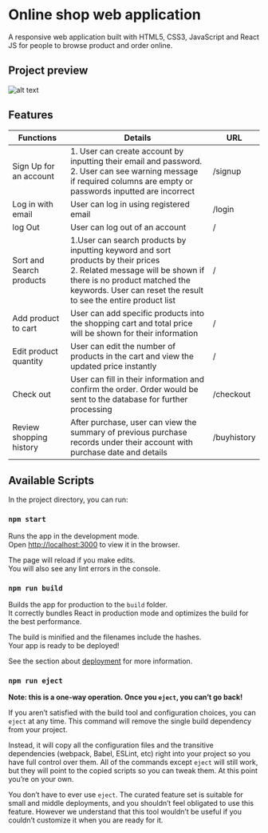 # Online shop web application

A responsive web application built with HTML5, CSS3, JavaScript and React JS for people to browse product and order online.  

## Project preview
![alt text](https://github.com/hejthere/picture/blob/main/preview_gif.gif?raw=true)

## Features

| Functions                | Details | URL |
|--------------------------|---------|-----|
| Sign Up for an account   | 1. User can create account by inputting their email and password.  <br /> 2. User can see warning message if required columns are empty or passwords inputted are incorrect | /signup    |
| Log in with email        | User can log in using registered email | /login   |
| log Out       | User can log out of an account | /    |
| Sort and Search products | 1.User can search products by inputting keyword and sort products by their prices   <br /> 2. Related message will be shown if there is no product matched the keywords. User can reset the result to see the entire product list    | /    |
| Add product to cart      |User can add specific products into the shopping cart and total price will be shown for their information | /    |
| Edit product quantity    |User can edit the number of products in the cart and view the updated price instantly      | /    |
| Check out                | User can fill in their information and confirm the order. Order would be sent to the database for further processing        | /checkout    |
| Review shopping history  | After purchase, user can view the summary of previous purchase records under their account with purchase date and details      | /buyhistory    |



## Available Scripts

In the project directory, you can run:

### `npm start`

Runs the app in the development mode.\
Open [http://localhost:3000](http://localhost:3000) to view it in the browser.

The page will reload if you make edits.\
You will also see any lint errors in the console.


### `npm run build`

Builds the app for production to the `build` folder.\
It correctly bundles React in production mode and optimizes the build for the best performance.

The build is minified and the filenames include the hashes.\
Your app is ready to be deployed!

See the section about [deployment](https://facebook.github.io/create-react-app/docs/deployment) for more information.

### `npm run eject`

**Note: this is a one-way operation. Once you `eject`, you can’t go back!**

If you aren’t satisfied with the build tool and configuration choices, you can `eject` at any time. This command will remove the single build dependency from your project.

Instead, it will copy all the configuration files and the transitive dependencies (webpack, Babel, ESLint, etc) right into your project so you have full control over them. All of the commands except `eject` will still work, but they will point to the copied scripts so you can tweak them. At this point you’re on your own.

You don’t have to ever use `eject`. The curated feature set is suitable for small and middle deployments, and you shouldn’t feel obligated to use this feature. However we understand that this tool wouldn’t be useful if you couldn’t customize it when you are ready for it.

